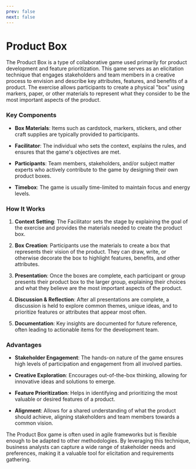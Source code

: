 ```yaml
---
prev: false
next: false
---
```


# Product Box

The Product Box is a type of collaborative game used primarily for product development and feature prioritization. This game serves as an elicitation technique that engages stakeholders and team members in a creative process to envision and describe key attributes, features, and benefits of a product. The exercise allows participants to create a physical "box" using markers, paper, or other materials to represent what they consider to be the most important aspects of the product.

### Key Components

- **Box Materials**: Items such as cardstock, markers, stickers, and other craft supplies are typically provided to participants.
- **Facilitator**: The individual who sets the context, explains the rules, and ensures that the game's objectives are met.

- **Participants**: Team members, stakeholders, and/or subject matter experts who actively contribute to the game by designing their own product boxes.

- **Timebox**: The game is usually time-limited to maintain focus and energy levels.

### How It Works

1. **Context Setting**: The Facilitator sets the stage by explaining the goal of the exercise and provides the materials needed to create the product box.

2. **Box Creation**: Participants use the materials to create a box that represents their vision of the product. They can draw, write, or otherwise decorate the box to highlight features, benefits, and other attributes.

3. **Presentation**: Once the boxes are complete, each participant or group presents their product box to the larger group, explaining their choices and what they believe are the most important aspects of the product.

4. **Discussion & Reflection**: After all presentations are complete, a discussion is held to explore common themes, unique ideas, and to prioritize features or attributes that appear most often.

5. **Documentation**: Key insights are documented for future reference, often leading to actionable items for the development team.

### Advantages

- **Stakeholder Engagement**: The hands-on nature of the game ensures high levels of participation and engagement from all involved parties.
- **Creative Exploration**: Encourages out-of-the-box thinking, allowing for innovative ideas and solutions to emerge.

- **Feature Prioritization**: Helps in identifying and prioritizing the most valuable or desired features of a product.

- **Alignment**: Allows for a shared understanding of what the product should achieve, aligning stakeholders and team members towards a common vision.

The Product Box game is often used in agile frameworks but is flexible enough to be adapted to other methodologies. By leveraging this technique, business analysts can capture a wide range of stakeholder needs and preferences, making it a valuable tool for elicitation and requirements gathering.
